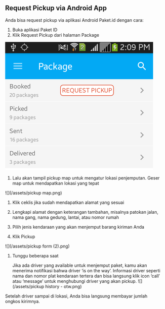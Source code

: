 ## Request Pickup via Android App

Anda bisa request pickup via aplikasi Android Paket.id dengan cara:

1. Buka aplikasi Paket ID
2. Klik Request Pickup dari halaman Package

![](/assets/package.png)

1. Lalu akan tampil pickup map untuk mengatur lokasi penjemputan. Geser map untuk mendapatkan lokasi yang tepat

![](/assets/pickup map.png)

1. Klik ceklis jika sudah mendapatkan alamat yang sesuai
2. Lengkapi alamat dengan keterangan tambahan, misalnya patokan jalan, nama gang, nama gedung, lantai, atau nomor rumah

3. Pilih jenis kendaraan yang akan menjemput barang kiriman Anda

4. Klik Pickup


![](/assets/pickup form (2).png)

1. Tunggu beberapa saat

   Jika ada driver yang available untuk menjemput paket, kamu akan menerima notifikasi bahwa driver ‘is on the way’. Informasi driver seperti nama dan nomor plat kendaraan tertera dan bisa langsung klik icon ‘call’ atau ‘message’ untuk menghubungi driver yang akan pickup.
![](/assets/pickup history - otw.png)


Setelah driver sampai di lokasi, Anda bisa langsung membayar jumlah ongkos kirimnya.

